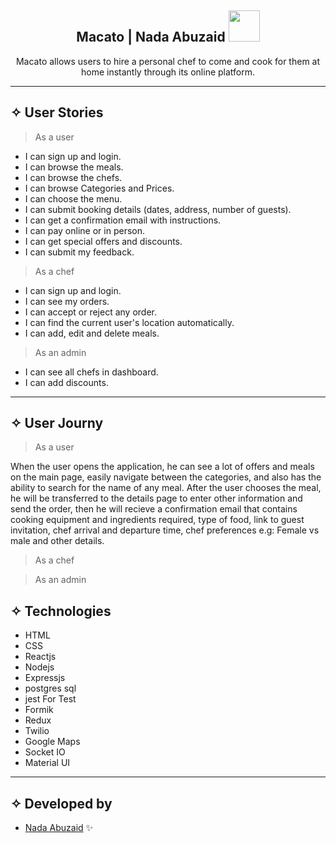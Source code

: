 <div align="center"><h2> Macato | Nada Abuzaid <img src="https://media.giphy.com/media/mGcNjsfWAjY5AEZNw6/giphy.gif" width="50"></h2>

  <allows align="center">Macato allows users to hire a personal chef to come and cook for them at home instantly through its online platform.

</p>
</div>
<hr>

## ✧ User Stories
> As a user
- I can sign up and login.
- I can browse the meals.
- I can browse the chefs.
- I can browse Categories and Prices.
- I can choose the menu.
- I can submit booking details (dates, address, number of guests).
- I can get a confirmation email with instructions.
- I can pay online or in person.
- I can get special offers and discounts.
- I can submit my feedback.

> As a chef
- I can sign up and login.
- I can see my orders.
- I can accept or reject any order.
- I can find the current user's location automatically.
- I can add, edit and delete meals.

> As an admin
- I can see all chefs in dashboard.
- I can add discounts.

<hr>

## ✧ User Journy
> As a user

When the user opens the application, he can see a lot of offers and meals on the main page, easily navigate between the categories, and also has the ability to search for the name of any meal.
After the user chooses the meal, he will be transferred to the details page to enter other information and send the order, then he will recieve a confirmation email that contains cooking equipment and ingredients required, type of food, link to guest invitation, chef arrival and departure time, chef preferences e.g: Female vs male and other details.

> As a chef

> As an admin


## ✧ Technologies
- HTML
- CSS
- Reactjs
- Nodejs
- Expressjs
- postgres sql
- jest For Test
- Formik
- Redux
- Twilio
- Google Maps
- Socket IO
- Material UI
<hr>



## ✧ Developed by
- [Nada Abuzaid](https://github.com/nada-abuzaid) ✨
